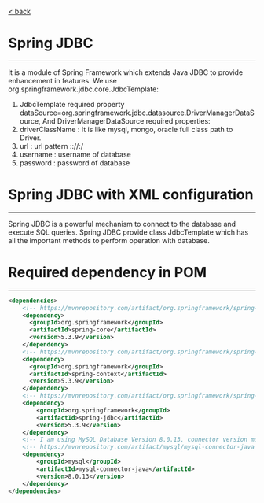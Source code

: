 [< back](../../../../../../../../README.md)

# Spring JDBC
------------------------
It is a module of Spring Framework which extends Java JDBC to provide enhancement in features.
We use org.springframework.jdbc.core.JdbcTemplate:
1. JdbcTemplate required property dataSource=org.springframework.jdbc.datasource.DriverManagerDataSource, 
And DriverManagerDataSource required properties:
1. driverClassName : It is like mysql, mongo, oracle full class path to Driver.
2. url : url pattern <domain>:<sub-domain>://<host>:<port>/<databasename>
3. username : username of database
4. password : password of database

# Spring JDBC with XML configuration
---------------------
Spring JDBC is a powerful mechanism to connect to the database and execute SQL queries.
Spring JDBC provide class JdbcTemplate which has all the important methods to perform operation with database.

# Required dependency in POM
----------------------
```xml
<dependencies>
    <!-- https://mvnrepository.com/artifact/org.springframework/spring-core -->
    <dependency>
      <groupId>org.springframework</groupId>
      <artifactId>spring-core</artifactId>
      <version>5.3.9</version>
    </dependency>
    <!-- https://mvnrepository.com/artifact/org.springframework/spring-context -->
    <dependency>
      <groupId>org.springframework</groupId>
      <artifactId>spring-context</artifactId>
      <version>5.3.9</version>
    </dependency>
    <!-- https://mvnrepository.com/artifact/org.springframework/spring-jdbc -->
    <dependency>
        <groupId>org.springframework</groupId>
        <artifactId>spring-jdbc</artifactId>
        <version>5.3.9</version>
    </dependency>
    <!-- I am using MySQL Database Version 8.0.13, connector version must be same -->
    <!-- https://mvnrepository.com/artifact/mysql/mysql-connector-java -->
    <dependency>
        <groupId>mysql</groupId>
        <artifactId>mysql-connector-java</artifactId>
        <version>8.0.13</version>
    </dependency>
</dependencies>
```
